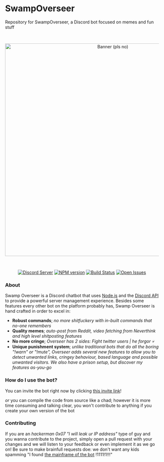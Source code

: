 # SwampOverseer
Repository for SwampOverseer, a Discord bot focused on memes and fun stuff

<div align="center">

<br />
<p>
    <a href="https://cdn.discordapp.com/attachments/755118112008962089/865633026839281704/image0.png"><img src="https://cdn.discordapp.com/attachments/755118112008962089/865633026839281704/image0.png" alt="Banner (pls no)" width="690" height="698"/></a>
</p>
<br />

<p>
    <a href="https://discord.gg/f4PaUySBR7"><img src="https://img.shields.io/discord/755099119889940571?color=5865F2&logo=discord&logoColor=white" alt="Discord Server"></a>
    <a href="https://www.npmjs.com/package/discord.js"><img src="https://img.shields.io/npm/v/discord.js.svg?maxAge=3600" alt="NPM version" /></a>
    <a href=""><img src="https://img.shields.io/badge/build-passing-brightgreen" alt="Build Status"/></a>
    <a href="https://github.com/SweetieRick/SwampOverseer/issues"><img src="https://img.shields.io/github/issues/SweetieRick/SwampOverseer"     alt="Open Issues"/></a>
</p>

</div>

### About

Swamp Overseer is a Discord chatbot that uses [Node.js](https://nodejs.org) and the [Discord API](https://discord.com/developers/docs/intro) to provide a powerful server management experience. Besides some features every other bot on the platform probably has, Swamp Overseer is hand crafted in order to excel in:

- **Robust commands**; _no more shitfuckery with in-built commands that no-one remembers_
- **Quality memes**; _auto-post from Reddit, video fetching from Neverthink and high level shitposting features_
- **No more cringe**; _Overseer has 2 sides: Fight twitter users | he forgor 💀_
- **Unique punishment system**; _unlike traditional bots that do all the boring "!warn" or "!mute", Overseer adds several new features to allow you to detect unwanted links, cringey behaviour, based language and possible unwanted visitors. We also have a prison setup, but discover my features as-you-go_

### How do I use the bot?

You can invite the bot right now by clicking [this invite link]()!

_or_ you can compile the code from source like a chad; however it is more time consuming and talking clear, you won't contribute to anything if you create your own version of the bot

### Contributing

If you are an _hackerman 0x07 "I will leak ur IP address"_ type of guy and you wanna contribute to the project, simply open a pull request with your changes and we will listen to your feedback or even implement it as we go on!
Be sure to make brainfull requests doe: we don't want any kids spamming "I found [the mainframe of the bot](http://127.0.0.1) !1111!1!!!"
